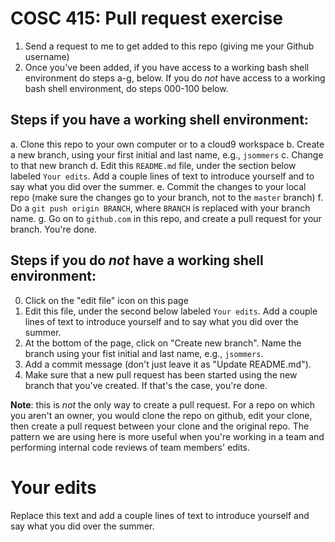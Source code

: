 # COSC 415: Pull request exercise

1. Send a request to me to get added to this repo (giving me your Github username)
2. Once you've been added, if you have access to a working bash shell environment do steps a-g, below.  If you do *not* have access to a working bash shell environment, do steps 000-100 below.

## Steps if you have a working shell environment:
a. Clone this repo to your own computer or to a cloud9 workspace
b. Create a new branch, using your first initial and last name, e.g., `jsommers`
c. Change to that new branch
d. Edit this `README.md` file, under the section below labeled `Your edits`.  Add a couple lines of text to introduce yourself and to say what you did over the summer.
e. Commit the changes to your local repo (make sure the changes go to your branch, not to the `master` branch)
f. Do a `git push origin BRANCH`, where `BRANCH` is replaced with your branch name.
g. Go on to `github.com` in this repo, and create a pull request for your branch.  You're done.

## Steps if you do *not* have a working shell environment:
000. Click on the "edit file" icon on this page
001.  Edit this file, under the second below labeled `Your edits`.  Add a couple lines of text to introduce yourself and to say what you did over the summer.
010.  At the bottom of the page, click on "Create new branch".  Name the branch using your fist initial and last name, e.g., `jsommers`.
011.  Add a commit message (don't just leave it as "Update README.md").
100. Make sure that a new pull request has been started using the new branch that you've created.  If that's the case, you're done.

**Note**: this is *not* the only way to create a pull request.  For a repo on which you aren't an owner, you would clone the repo on github, edit your clone, then create a pull request between your clone and the original repo.  The pattern we are using here is more useful when you're working in a team and performing internal code reviews of team members' edits.

# Your edits

Replace this text and add a couple lines of text to introduce yourself and say what you did over the summer.
